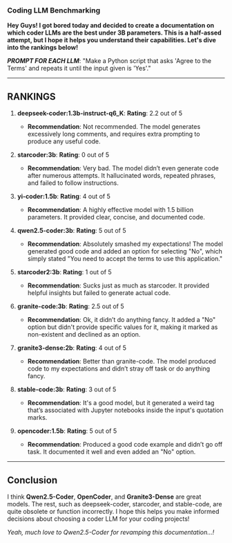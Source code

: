 ### Coding LLM Benchmarking

**Hey Guys! I got bored today and decided to create a documentation on which coder LLMs are the best under 3B parameters. This is a half-assed attempt, but I hope it helps you understand their capabilities. Let's dive into the rankings below!**

***PROMPT FOR EACH LLM***: "Make a Python script that asks 'Agree to the Terms' and repeats it until the input given is 'Yes'."

---

**RANKINGS**
---

1. **deepseek-coder:1.3b-instruct-q6_K**: **Rating**: 2.2 out of 5
   - **Recommendation**: Not recommended. The model generates excessively long comments, and requires extra prompting to produce any useful code.

2. **starcoder:3b**: **Rating**: 0 out of 5
   - **Recommendation**: Very bad. The model didn’t even generate code after numerous attempts. It hallucinated words, repeated phrases, and failed to follow instructions.

3. **yi-coder:1.5b**: **Rating**: 4 out of 5
   - **Recommendation**: A highly effective model with 1.5 billion parameters. It provided clear, concise, and documented code.

4. **qwen2.5-coder:3b**: **Rating**: 5 out of 5
   - **Recommendation**: Absolutely smashed my expectations! The model generated good code and added an option for selecting "No", which simply stated "You need to accept the terms to use this application."

5. **starcoder2:3b**: **Rating**: 1 out of 5
   - **Recommendation**: Sucks just as much as starcoder. It provided helpful insights but failed to generate actual code.

6. **granite-code:3b**: **Rating**: 2.5 out of 5
   - **Recommendation**: Ok, it didn’t do anything fancy. It added a "No" option but didn't provide specific values for it, making it marked as non-existent and declined as an option.

7. **granite3-dense:2b**: **Rating**: 4 out of 5
   - **Recommendation**: Better than granite-code. The model produced code to my expectations and didn’t stray off task or do anything fancy.

8. **stable-code:3b**: **Rating**: 3 out of 5
   - **Recommendation**: It's a good model, but it generated a weird tag that’s associated with Jupyter notebooks inside the input's quotation marks.

9. **opencoder:1.5b**: **Rating**: 5 out of 5
   - **Recommendation**: Produced a good code example and didn’t go off task. It documented it well and even added an "No" option.

---

## Conclusion

I think **Qwen2.5-Coder**, **OpenCoder**, and **Granite3-Dense** are great models. The rest, such as deepseek-coder, starcoder, and stable-code, are quite obsolete or function incorrectly. I hope this helps you make informed 
decisions about choosing a coder LLM for your coding projects!

*Yeah, much love to Qwen2.5-Coder for revamping this documentation...!*
